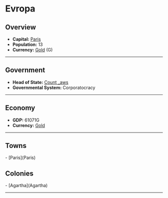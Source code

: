 # <!--NAME-->Evropa<!--NAME-->

## Overview

- **Capital:** <!--CAPITAL_LINK-->[Paris](town_Paris)<!--CAPITAL_LINK-->
- **Population:** <!--POPULATION-->13<!--POPULATION-->
- **Currency:** <!--CURRENCY_LINK-->[Gold](currency_Gold)<!--CURRENCY_LINK--> (<!--CURRENCY_ABV-->G<!--CURRENCY_ABV-->)

---

## Government

- **Head of State:** <!--LEADER_TITLE_LINK-->[Count _aws](user__aws)<!--LEADER_TITLE_LINK-->
- **Governmental System:** <!--GOVERNMENT-->Corporatocracy<!--GOVERNMENT-->

---

## Economy

- **GDP:** <!--GDP-->61071G<!--GDP-->
- **Currency:** <!--CURRENCY_LINK-->[Gold](currency_Gold)<!--CURRENCY_LINK-->

---

## Towns

<!--TOWNS-->- [Paris](Paris)<!--TOWNS-->

## Colonies

<!--COLONIES-->- [Agartha](Agartha)<!--COLONIES-->

---